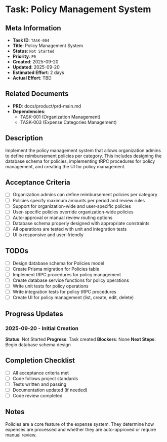 # Task: Policy Management System

## Meta Information

- **Task ID**: `TASK-004`
- **Title**: Policy Management System
- **Status**: `Not Started`
- **Priority**: `P0`
- **Created**: 2025-09-20
- **Updated**: 2025-09-20
- **Estimated Effort**: 2 days
- **Actual Effort**: TBD

## Related Documents

- **PRD**: docs/product/prd-main.md
- **Dependencies**: 
  - TASK-001 (Organization Management)
  - TASK-003 (Expense Categories Management)

## Description

Implement the policy management system that allows organization admins to define reimbursement policies per category. This includes designing the database schema for policies, implementing tRPC procedures for policy management, and creating the UI for policy management.

## Acceptance Criteria

- [ ] Organization admins can define reimbursement policies per category
- [ ] Policies specify maximum amounts per period and review rules
- [ ] Support for organization-wide and user-specific policies
- [ ] User-specific policies override organization-wide policies
- [ ] Auto-approval or manual review routing options
- [ ] Database schema properly designed with appropriate constraints
- [ ] All operations are tested with unit and integration tests
- [ ] UI is responsive and user-friendly

## TODOs

- [ ] Design database schema for Policies model
- [ ] Create Prisma migration for Policies table
- [ ] Implement tRPC procedures for policy management
- [ ] Create database service functions for policy operations
- [ ] Write unit tests for policy operations
- [ ] Write integration tests for policy tRPC procedures
- [ ] Create UI for policy management (list, create, edit, delete)

## Progress Updates

### 2025-09-20 - Initial Creation
**Status**: Not Started
**Progress**: Task created
**Blockers**: None
**Next Steps**: Begin database schema design

## Completion Checklist

- [ ] All acceptance criteria met
- [ ] Code follows project standards
- [ ] Tests written and passing
- [ ] Documentation updated (if needed)
- [ ] Code review completed

## Notes

Policies are a core feature of the expense system. They determine how expenses are processed and whether they are auto-approved or require manual review.